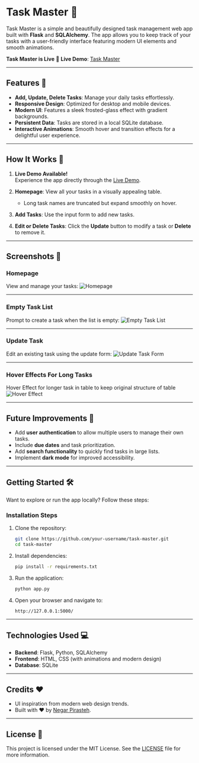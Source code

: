 # Task Master 📝

Task Master is a simple and beautifully designed task management web app built with **Flask** and **SQLAlchemy**. The app allows you to keep track of your tasks with a user-friendly interface featuring modern UI elements and smooth animations.

**Task Master is Live**
🔗 **Live Demo**: [Task Master](https://task-master-tklj.onrender.com/)

---

## Features 🚀

- **Add, Update, Delete Tasks**: Manage your daily tasks effortlessly.
- **Responsive Design**: Optimized for desktop and mobile devices.
- **Modern UI**: Features a sleek frosted-glass effect with gradient backgrounds.
- **Persistent Data**: Tasks are stored in a local SQLite database.
- **Interactive Animations**: Smooth hover and transition effects for a delightful user experience.

---

## How It Works 🔧
1. **Live Demo Available!**  
   Experience the app directly through the [Live Demo](https://task-master-tklj.onrender.com/).

2. **Homepage**: View all your tasks in a visually appealing table. 
   - Long task names are truncated but expand smoothly on hover.
3. **Add Tasks**: Use the input form to add new tasks.
4. **Edit or Delete Tasks**: Click the **Update** button to modify a task or **Delete** to remove it.

---

## Screenshots 📸

### Homepage
View and manage your tasks:
![Homepage](screenshots/homepage.png)

---

### Empty Task List
Prompt to create a task when the list is empty:
![Empty Task List](screenshots/empty-task-list.png)

---

### Update Task
Edit an existing task using the update form:
![Update Task Form](screenshots/update.png)

---

### Hover Effects For Long Tasks
Hover Effect for longer task in table to keep original structure of table
![Hover Effect](screenshots/longtasks.png)

---

## Future Improvements 🌟

- Add **user authentication** to allow multiple users to manage their own tasks.
- Include **due dates** and task prioritization.
- Add **search functionality** to quickly find tasks in large lists.
- Implement **dark mode** for improved accessibility.

---

## Getting Started 🛠️
Want to explore or run the app locally? Follow these steps:

### Installation Steps
1. Clone the repository:
   ```bash
   git clone https://github.com/your-username/task-master.git
   cd task-master
   ```

2. Install dependencies:
   ```bash
   pip install -r requirements.txt
   ```

3. Run the application:
   ```bash
   python app.py
   ```

4. Open your browser and navigate to:
   ```
   http://127.0.0.1:5000/
   ```

---

## Technologies Used 💻

- **Backend**: Flask, Python, SQLAlchemy
- **Frontend**: HTML, CSS (with animations and modern design)
- **Database**: SQLite

---

## Credits ❤️

- UI inspiration from modern web design trends.
- Built with ❤️ by [Negar Pirasteh](https://github.com/negarprh).

---

## License 📜

This project is licensed under the MIT License. See the [LICENSE](LICENSE) file for more information.
